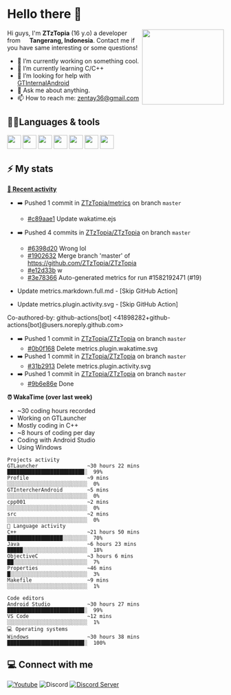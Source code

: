 # Hello there 👋

<img align="right" src="https://media.giphy.com/media/f6hnhHkks8bk4jwjh3/giphy.gif" width="190" height="175" />

Hi guys, I'm **ZTzTopia** (16 y.o) a developer from <img src="https://cdn.discordapp.com/attachments/773831752271527946/912953010408271902/323372.png" width="13" /> **Tangerang, Indonesia**. Contact me if you have same interesting or some questions!
- 🔭 I’m currently working on something cool.
- 🌱 I’m currently learning C/C++
- 🤔 I’m looking for help with [GTInternalAndroid](https://github.com/ZTzTopia/GTInternalAndroid)
- 💬 Ask me about anything.
- 📫 How to reach me: [zentay36@gmail.com](mailto:zentay36@gmail.com)

## 🧑‍💻Languages & tools
<div align="left">
 <img src="https://cdn.jsdelivr.net/gh/devicons/devicon@develop/icons/c/c-original.svg" width="32" />
 <img src="https://cdn.jsdelivr.net/gh/devicons/devicon@develop/icons/cplusplus/cplusplus-original.svg" width="32" />
 <img src="https://cdn.jsdelivr.net/gh/devicons/devicon@develop/icons/java/java-original.svg" width="32" />
 <img src="https://cdn.jsdelivr.net/gh/devicons/devicon@develop/icons/cmake/cmake-original.svg" width="32" />
 <img src="https://cdn.jsdelivr.net/gh/devicons/devicon@develop/icons/visualstudio/visualstudio-plain.svg" width="32" />
 <img src="https://cdn.jsdelivr.net/gh/devicons/devicon@develop/icons/vscode/vscode-original.svg" width="32" />
 <img src="https://cdn.jsdelivr.net/gh/devicons/devicon@develop/icons/jetbrains/jetbrains-original.svg" width="32" />
</div>

## ⚡ My stats
**[📰 Recent activity](https://github.com/ZTzTopia)**
* ➡️ Pushed 1 commit in [ZTzTopia/metrics](https://github.com/ZTzTopia/metrics) on branch `master`
  * [#c89aae1](https://github.com/ZTzTopia/metrics/commit/c89aae1) Update wakatime.ejs
* ➡️ Pushed 4 commits in [ZTzTopia/ZTzTopia](https://github.com/ZTzTopia/ZTzTopia) on branch `master`
  * [#6398d20](https://github.com/ZTzTopia/ZTzTopia/commit/6398d20) Wrong lol
  * [#1902632](https://github.com/ZTzTopia/ZTzTopia/commit/1902632) Merge branch &#39;master&#39; of https://github.com/ZTzTopia/ZTzTopia
  * [#e12d33b](https://github.com/ZTzTopia/ZTzTopia/commit/e12d33b) w
  * [#3e78366](https://github.com/ZTzTopia/ZTzTopia/commit/3e78366) Auto-generated metrics for run #1582192471 (#19)

* Update metrics.markdown.full.md - [Skip GitHub Action]

* Update metrics.plugin.activity.svg - [Skip GitHub Action]

Co-authored-by: github-actions[bot] &lt;41898282+github-actions[bot]@users.noreply.github.com&gt;
* ➡️ Pushed 1 commit in [ZTzTopia/ZTzTopia](https://github.com/ZTzTopia/ZTzTopia) on branch `master`
  * [#0b0f168](https://github.com/ZTzTopia/ZTzTopia/commit/0b0f168) Delete metrics.plugin.wakatime.svg
* ➡️ Pushed 1 commit in [ZTzTopia/ZTzTopia](https://github.com/ZTzTopia/ZTzTopia) on branch `master`
  * [#31b2913](https://github.com/ZTzTopia/ZTzTopia/commit/31b2913) Delete metrics.plugin.activity.svg
* ➡️ Pushed 1 commit in [ZTzTopia/ZTzTopia](https://github.com/ZTzTopia/ZTzTopia) on branch `master`
  * [#9b6e86e](https://github.com/ZTzTopia/ZTzTopia/commit/9b6e86e) Done

**⏰ WakaTime (over last week)**
* ~30 coding hours recorded
* Working on GTLauncher
* Mostly coding in C++
* ~8 hours of coding per day
* Coding with Android Studio
* Using Windows

```
Projects activity
GTLauncher                ~30 hours 22 mins    █████████████████████████░  99%
Profile                   ~9 mins              ░░░░░░░░░░░░░░░░░░░░░░░░░░  0%
GTIntercherAndroid        ~5 mins              ░░░░░░░░░░░░░░░░░░░░░░░░░░  0%
cpp001                    ~2 mins              ░░░░░░░░░░░░░░░░░░░░░░░░░░  0%
src                       ~2 mins              ░░░░░░░░░░░░░░░░░░░░░░░░░░  0%
💬 Language activity
C++                       ~21 hours 50 mins    ██████████████████░░░░░░░░  70%
Java                      ~6 hours 23 mins     █████░░░░░░░░░░░░░░░░░░░░░  18%
ObjectiveC                ~3 hours 6 mins      ██░░░░░░░░░░░░░░░░░░░░░░░░  7%
Properties                ~46 mins             █░░░░░░░░░░░░░░░░░░░░░░░░░  3%
Makefile                  ~9 mins              ░░░░░░░░░░░░░░░░░░░░░░░░░░  1%

Code editors
Android Studio            ~30 hours 27 mins    █████████████████████████░  99%
VS Code                   ~12 mins             ░░░░░░░░░░░░░░░░░░░░░░░░░░  1%
💻 Operating systems
Windows                   ~30 hours 38 mins    █████████████████████████░  100%
```


## 💻 Connect with me
[![Youtube](https://img.shields.io/badge/-Youtube-c4302b?style=flat-square&logo=youtube&logoColor=white)](https://youtube.com/c/ZTzTopia702)
![Discord](https://img.shields.io/badge/-ZTz%234123-7289da?style=flat-square&logo=discord&logoColor=white)
[![Discord Server](https://img.shields.io/badge/-Discord%20Server-7289da?style=flat-square&logo=discord&logoColor=white)](https://discord.gg/W6CssGTTK6)

<!--
**ZTzTopia/ZTzTopia** is a ✨ _special_ ✨ repository because its `README.md` (this file) appears on your GitHub profile.

Here are some ideas to get you started:

- 🔭 I’m currently working on ...
- 🌱 I’m currently learning ...
- 👯 I’m looking to collaborate on ...
- 🤔 I’m looking for help with ...
- 💬 Ask me about ...
- 📫 How to reach me: ...
- 😄 Pronouns: ...
- ⚡ Fun fact: ...
-->
